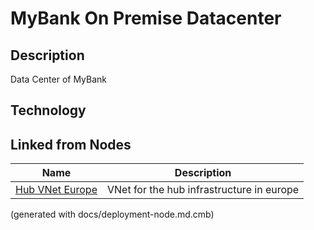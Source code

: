 # MyBank On Premise Datacenter
## Description
Data Center of MyBank

## Technology


## Linked from Nodes
Name | Description
---|---
[Hub VNet Europe](../../../mybank/it-management/azure/hub-vnet-europe.md) | VNet for the hub infrastructure in europe


(generated with docs/deployment-node.md.cmb)
